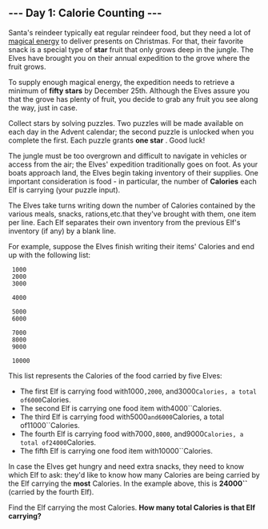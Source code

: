 ## --- Day 1: Calorie Counting ---


Santa's reindeer typically eat regular reindeer food, but they need a lot of [magical energy](/2018/day/25) to deliver presents on Christmas. For that, their favorite snack is a special type of **star** fruit that only grows deep in the jungle. The Elves have brought you on their annual expedition to the grove where the fruit grows.


To supply enough magical energy, the expedition needs to retrieve a minimum of **fifty stars** by December 25th. Although the Elves assure you that the grove has plenty of fruit, you decide to grab any fruit you see along the way, just in case.


Collect stars by solving puzzles.  Two puzzles will be made available on each day in the Advent calendar; the second puzzle is unlocked when you complete the first.  Each puzzle grants **one star** . Good luck!


The jungle must be too overgrown and difficult to navigate in vehicles or access from the air; the Elves' expedition traditionally goes on foot. As your boats approach land, the Elves begin taking inventory of their supplies. One important consideration is food - in particular, the number of **Calories** each Elf is carrying (your puzzle input).


The Elves take turns writing down the number of Calories contained by the various meals, snacks, rations,etc.that they've brought with them, one item per line. Each Elf separates their own inventory from the previous Elf's inventory (if any) by a blank line.


For example, suppose the Elves finish writing their items' Calories and end up with the following list:


```
 1000
 2000
 3000
 
 4000
 
 5000
 6000
 
 7000
 8000
 9000
 
 10000

```


This list represents the Calories of the food carried by five Elves:


+ The first Elf is carrying food with1000``,2000``, and3000``Calories, a total of6000``Calories.
+ The second Elf is carrying one food item with4000``Calories.
+ The third Elf is carrying food with5000``and6000``Calories, a total of11000``Calories.
+ The fourth Elf is carrying food with7000``,8000``, and9000``Calories, a total of24000``Calories.
+ The fifth Elf is carrying one food item with10000``Calories.


In case the Elves get hungry and need extra snacks, they need to know which Elf to ask: they'd like to know how many Calories are being carried by the Elf carrying the **most** Calories. In the example above, this is **24000``** (carried by the fourth Elf).


Find the Elf carrying the most Calories. **How many total Calories is that Elf carrying?** 


